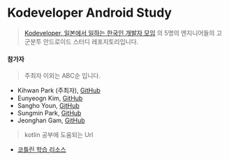 # Kodeveloper Android Study 

> [Kodeveloper, 일본에서 일하는 한국인 개발자 모임](https://kodeveloper.com/) 의 5명의 엔지니어들의 고군분투 안드로이드 스터디 레포지토리입니다.

#### 참가자

> 주최자 이외는 ABC순 입니다.

- Kihwan Park (주최자), [GitHub](https://github.com/KihwanPark)
- Eunyeogn Kim, [GitHub](https://github.com/unnnyong)
- Sangho Youn, [GitHub](https://github.com/angelring127)
- Sungmin Park, [GitHub](https://github.com/ispark323)
- Jeonghan Gam, [GitHub](https://github.com/jgam)

> kotlin 공부에 도움되는 Url

- [코틀린 학습 리소스](https://developer.android.com/kotlin/resources?hl=ko)